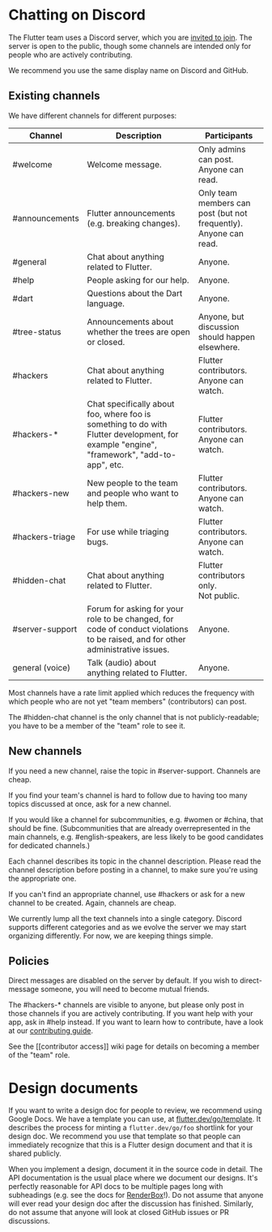 # Chatting on Discord

The Flutter team uses a Discord server, which you are [invited to join](https://discord.gg/BS8KZyg). The server is open to the public, though some channels are intended only for people who are actively contributing.

We recommend you use the same display name on Discord and GitHub.

## Existing channels

We have different channels for different purposes:

| Channel | Description | Participants |
| - | - | - |
| #welcome | Welcome message. | Only admins can post.<br>Anyone can read.
| #announcements | Flutter announcements (e.g. breaking changes). | Only team members can post (but not frequently).<br>Anyone can read.
| #general | Chat about anything related to Flutter. | Anyone.
| #help | People asking for our help. | Anyone.
| #dart | Questions about the Dart language. | Anyone.
| #tree-status | Announcements about whether the trees are open or closed. | Anyone, but discussion should happen elsewhere.
|#hackers | Chat about anything related to Flutter. | Flutter contributors.<br>Anyone can watch.
|#hackers-* | Chat specifically about foo, where foo is something to do with Flutter development, for example "engine", "framework", "add-to-app", etc. | Flutter contributors.<br>Anyone can watch.
|#hackers-new | New people to the team and people who want to help them. | Flutter contributors.<br>Anyone can watch.
|#hackers-triage | For use while triaging bugs. | Flutter contributors.<br>Anyone can watch.
|#hidden-chat | Chat about anything related to Flutter. | Flutter contributors only.<br>Not public.
|#server-support | Forum for asking for your role to be changed, for code of conduct violations to be raised, and for other administrative issues. | Anyone.
|general (voice) | Talk (audio) about anything related to Flutter. | Anyone.

Most channels have a rate limit applied which reduces the frequency with which people who are not yet "team members" (contributors) can post.

The #hidden-chat channel is the only channel that is not publicly-readable; you have to be a member of the "team" role to see it.

## New channels

If you need a new channel, raise the topic in #server-support. Channels are cheap.

If you find your team's channel is hard to follow due to having too many topics discussed at once, ask for a new channel.

If you would like a channel for subcommunities, e.g. #women or #china, that should be fine. (Subcommunities that are already overrepresented in the main channels, e.g. #english-speakers, are less likely to be good candidates for dedicated channels.)

Each channel describes its topic in the channel description. Please read the channel description before posting in a channel, to make sure you're using the appropriate one.

If you can't find an appropriate channel, use #hackers or ask for a new channel to be created. Again, channels are cheap.

We currently lump all the text channels into a single category. Discord supports different categories and as we evolve the server we may start organizing differently. For now, we are keeping things simple.

## Policies

Direct messages are disabled on the server by default. If you wish to direct-message someone, you will need to become mutual friends.

The #hackers-* channels are visible to anyone, but please only post in those channels if you are actively contributing. If you want help with your app, ask in #help instead. If you want to learn how to contribute, have a look at our [contributing guide](https://github.com/flutter/flutter/blob/master/CONTRIBUTING.md).

See the [[contributor access]] wiki page for details on becoming a member of the "team" role.


# Design documents

If you want to write a design doc for people to review, we recommend using Google Docs.
We have a template you can use, at [flutter.dev/go/template](https://flutter.dev/go/template). It describes the process for minting a `flutter.dev/go/foo` shortlink for your design doc.
We recommend you use that template so that people can immediately recognize that this is a Flutter design document and that it is shared publicly.

When you implement a design, document it in the source code in detail. The API documentation is the usual place where we document our designs. It's perfectly reasonable for API docs to be multiple pages long with subheadings (e.g. see the docs for [RenderBox](https://master-api.flutter.dev/flutter/rendering/RenderBox-class.html)!). Do not assume that anyone will ever read your design doc after the discussion has finished. Similarly, do not assume that anyone will look at closed GitHub issues or PR discussions.
